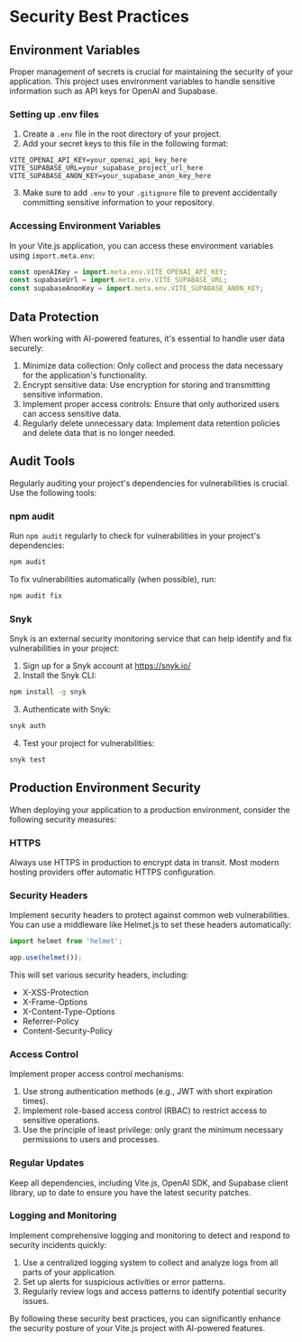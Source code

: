 # Security Best Practices

## Environment Variables

Proper management of secrets is crucial for maintaining the security of your application. This project uses environment variables to handle sensitive information such as API keys for OpenAI and Supabase.

### Setting up .env files

1. Create a `.env` file in the root directory of your project.
2. Add your secret keys to this file in the following format:

```
VITE_OPENAI_API_KEY=your_openai_api_key_here
VITE_SUPABASE_URL=your_supabase_project_url_here
VITE_SUPABASE_ANON_KEY=your_supabase_anon_key_here
```

3. Make sure to add `.env` to your `.gitignore` file to prevent accidentally committing sensitive information to your repository.

### Accessing Environment Variables

In your Vite.js application, you can access these environment variables using `import.meta.env`:

```javascript
const openAIKey = import.meta.env.VITE_OPENAI_API_KEY;
const supabaseUrl = import.meta.env.VITE_SUPABASE_URL;
const supabaseAnonKey = import.meta.env.VITE_SUPABASE_ANON_KEY;
```

## Data Protection

When working with AI-powered features, it's essential to handle user data securely:

1. Minimize data collection: Only collect and process the data necessary for the application's functionality.
2. Encrypt sensitive data: Use encryption for storing and transmitting sensitive information.
3. Implement proper access controls: Ensure that only authorized users can access sensitive data.
4. Regularly delete unnecessary data: Implement data retention policies and delete data that is no longer needed.

## Audit Tools

Regularly auditing your project's dependencies for vulnerabilities is crucial. Use the following tools:

### npm audit

Run `npm audit` regularly to check for vulnerabilities in your project's dependencies:

```bash
npm audit
```

To fix vulnerabilities automatically (when possible), run:

```bash
npm audit fix
```

### Snyk

Snyk is an external security monitoring service that can help identify and fix vulnerabilities in your project:

1. Sign up for a Snyk account at https://snyk.io/
2. Install the Snyk CLI:

```bash
npm install -g snyk
```

3. Authenticate with Snyk:

```bash
snyk auth
```

4. Test your project for vulnerabilities:

```bash
snyk test
```

## Production Environment Security

When deploying your application to a production environment, consider the following security measures:

### HTTPS

Always use HTTPS in production to encrypt data in transit. Most modern hosting providers offer automatic HTTPS configuration.

### Security Headers

Implement security headers to protect against common web vulnerabilities. You can use a middleware like Helmet.js to set these headers automatically:

```javascript
import helmet from 'helmet';

app.use(helmet());
```

This will set various security headers, including:

- X-XSS-Protection
- X-Frame-Options
- X-Content-Type-Options
- Referrer-Policy
- Content-Security-Policy

### Access Control

Implement proper access control mechanisms:

1. Use strong authentication methods (e.g., JWT with short expiration times).
2. Implement role-based access control (RBAC) to restrict access to sensitive operations.
3. Use the principle of least privilege: only grant the minimum necessary permissions to users and processes.

### Regular Updates

Keep all dependencies, including Vite.js, OpenAI SDK, and Supabase client library, up to date to ensure you have the latest security patches.

### Logging and Monitoring

Implement comprehensive logging and monitoring to detect and respond to security incidents quickly:

1. Use a centralized logging system to collect and analyze logs from all parts of your application.
2. Set up alerts for suspicious activities or error patterns.
3. Regularly review logs and access patterns to identify potential security issues.

By following these security best practices, you can significantly enhance the security posture of your Vite.js project with AI-powered features.